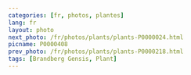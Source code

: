 ```yaml
---
categories: [fr, photos, plantes]
lang: fr
layout: photo
next_photo: /fr/photos/plants/plants-P0000024.html
picname: P0000408
prev_photo: /fr/photos/plants/plants-P0000218.html
tags: [Brandberg Gensis, Plant]
---
```

